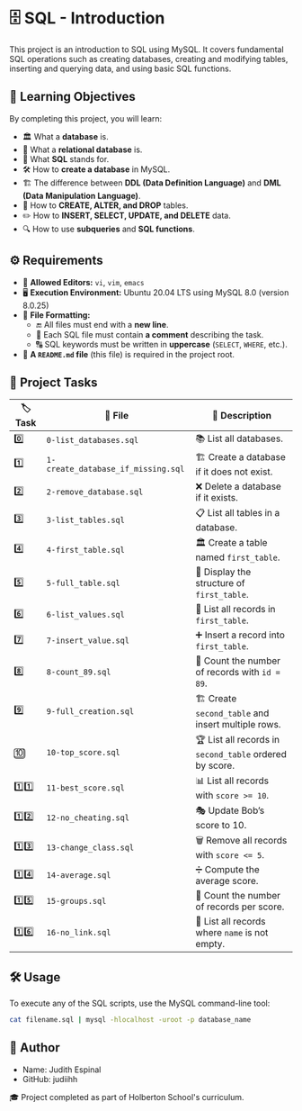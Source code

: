 # 🗄️ SQL - Introduction

This project is an introduction to SQL using MySQL. It covers fundamental SQL operations such as creating databases, creating and modifying tables, inserting and querying data, and using basic SQL functions.

## 🎯 Learning Objectives

By completing this project, you will learn:
- 🏛️ What a **database** is.
- 🔗 What a **relational database** is.
- 📜 What **SQL** stands for.
- 🛠️ How to **create a database** in MySQL.
- 🏗️ The difference between **DDL (Data Definition Language)** and **DML (Data Manipulation Language)**.
- 📑 How to **CREATE, ALTER, and DROP** tables.
- ✏️ How to **INSERT, SELECT, UPDATE, and DELETE** data.
- 🔍 How to use **subqueries** and **SQL functions**.

## ⚙️  Requirements

- 📝 **Allowed Editors:** `vi`, `vim`, `emacs`
- 🖥️ **Execution Environment:** Ubuntu 20.04 LTS using MySQL 8.0 (version 8.0.25)
- 📏 **File Formatting:**
  - 🔚 All files must end with a **new line**.
  - 💬 Each SQL file must contain **a comment** describing the task.
  - 🔠 SQL keywords must be written in **uppercase** (`SELECT`, `WHERE`, etc.).
- 📌 **A `README.md` file** (this file) is required in the project root.

## 📂 Project Tasks

| 🏷️ Task | 📄 File | 📝 Description |
|------|------|------------|
| 0️⃣ | `0-list_databases.sql` | 📚 List all databases. |
| 1️⃣ | `1-create_database_if_missing.sql` | 🏗️ Create a database if it does not exist. |
| 2️⃣ | `2-remove_database.sql` | ❌ Delete a database if it exists. |
| 3️⃣ | `3-list_tables.sql` | 📋 List all tables in a database. |
| 4️⃣ | `4-first_table.sql` | 🏛️ Create a table named `first_table`. |
| 5️⃣ | `5-full_table.sql` | 🔎 Display the structure of `first_table`. |
| 6️⃣ | `6-list_values.sql` | 📜 List all records in `first_table`. |
| 7️⃣ | `7-insert_value.sql` | ➕ Insert a record into `first_table`. |
| 8️⃣ | `8-count_89.sql` | 🔢 Count the number of records with `id = 89`. |
| 9️⃣ | `9-full_creation.sql` | 🏗️ Create `second_table` and insert multiple rows. |
| 🔟 | `10-top_score.sql` | 🏆 List all records in `second_table` ordered by score. |
| 1️⃣1️⃣ | `11-best_score.sql` | 📊 List all records with `score >= 10`. |
| 1️⃣2️⃣ | `12-no_cheating.sql` | 🎭 Update Bob’s score to 10. |
| 1️⃣3️⃣ | `13-change_class.sql` | 🗑️ Remove all records with `score <= 5`. |
| 1️⃣4️⃣ | `14-average.sql` | ➗ Compute the average score. |
| 1️⃣5️⃣ | `15-groups.sql` | 🔢 Count the number of records per score. |
| 1️⃣6️⃣ | `16-no_link.sql` | 🚀 List all records where `name` is not empty. |

## 🛠️ Usage

To execute any of the SQL scripts, use the MySQL command-line tool:

```bash
cat filename.sql | mysql -hlocalhost -uroot -p database_name
```

## 👤 Author
- Name: Judith Espinal
- GitHub: judiihh

🎓 Project completed as part of Holberton School's curriculum.
